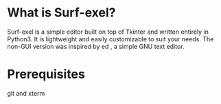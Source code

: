 # What is Surf-exel?

Surf-exel is a simple editor built on top of Tkinter and written entirely in Python3.
It is lightweight and easily customizable to suit your needs. 
The non-GUI version was inspired by ed , a simple GNU text editor.
 
# Prerequisites
git and xterm

